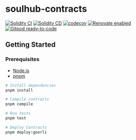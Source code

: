 # soulhub-contracts

[![Solidity CI](https://github.com/desoul-labs/soulhub-contracts/actions/workflows/solidity-ci.yml/badge.svg)](https://github.com/desoul-labs/soulhub-contracts/actions/workflows/solidity-ci.yml)
[![Solidity CD](https://github.com/desoul-labs/soulhub-contracts/actions/workflows/solidity-cd.yml/badge.svg?branch=main)](https://github.com/desoul-labs/soulhub-contracts/actions/workflows/solidity-cd.yml)
[![codecov](https://codecov.io/gh/desoul-labs/soulhub-contracts/branch/dev/graph/badge.svg?token=ZAMZN6WCHW)](https://codecov.io/gh/desoul-labs/soulhub-contracts)
[![Renovate enabled](https://img.shields.io/badge/renovate-enabled-brightgreen.svg?style=flat&logo=renovatebot)](https://app.renovatebot.com/dashboard#github/desoul-labs/soulhub-contracts)
[![Gitpod ready-to-code](https://img.shields.io/badge/Gitpod-ready--to--code-908a85?logo=gitpod)](https://gitpod.io/#https://github.com/desoul-labs/soulhub-contracts)

## Getting Started

### Prerequisites

- [Node.js](https://nodejs.org/en/)
- [pnpm](https://pnpm.io/)

```bash
# Install dependencies
pnpm install

# Compile contracts
pnpm compile

# Run tests
pnpm test

# Deploy Contracts
pnpm deploy:goerli
```
